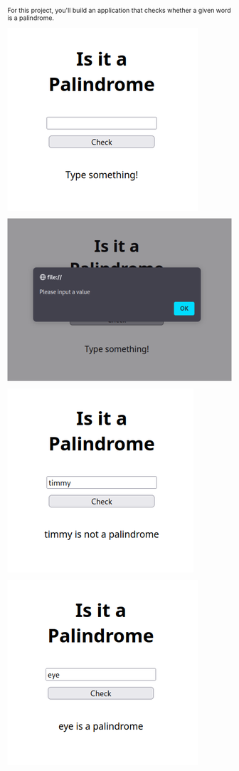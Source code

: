For this project, you'll build an application that checks whether a given word is a palindrome.

![alt text](image.png)

![alt text](image-1.png)

![alt text](image-2.png)

![alt text](image-3.png)